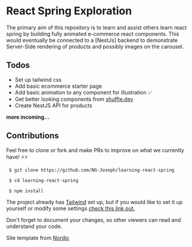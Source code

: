# React Spring Exploration

The primary aim of this repository is to learn and assist others learn react spring by building fully animated e-commerce react components. This would eventually be connected to a [NestJs] backend to demonstrate Server-Side rendering of products and possibly images on the carousel.


## Todos

- Set up tailwind css
- Add basic ecommerce starter page
- Add basic animation to any component for illustration ✅
- Get better looking components from [shuffle.dev](https://shuffle.dev)
- Create NestJS API for products

 **more incoming...**


## Contributions

Feel free to clone or fork and make PRs to improve on what we currently have! ⚡⚡

` $ git clone https://github.com/NG-Joseph/learning-react-spring`


` $ cd learning-react-spring`


` $ npm install`

The project already has [Tailwind](https://tailwindcss.com/) set up, but if you would like to set it up yourself or modify some settings [check this link out.](https://www.smashingmagazine.com/2020/02/tailwindcss-react-project/)

Don't forget to document your changes, so other viewers can read and understand your code. 

Site template from [Nordic](https://savoy.nordicmade.com/)



